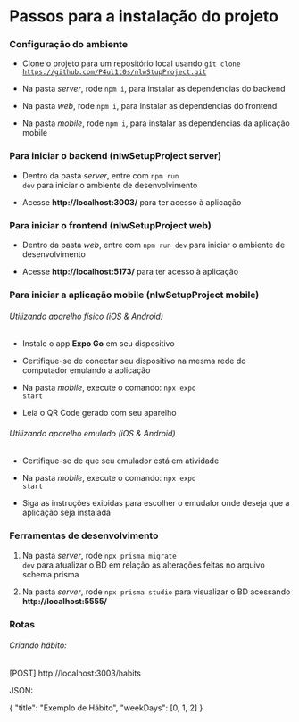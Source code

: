 # Passos para a instalação do projeto

### Configuração do ambiente

* Clone o projeto para um repositório local usando <code>git clone https://github.com/P4ul1t0s/nlwStupProject.git</code>

* Na pasta _server_, rode <code>npm i</code>, para instalar as dependencias do backend

* Na pasta _web_, rode <code>npm i</code>, para instalar as dependencias do frontend

* Na pasta _mobile_, rode <code>npm i</code>, para instalar as dependencias da aplicação mobile

### Para iniciar o backend (nlwSetupProject server)

* Dentro da pasta _server_, entre com <code>npm run dev</code> para iniciar o ambiente de desenvolvimento

* Acesse **http://localhost:3003/** para ter acesso à aplicação

### Para iniciar o frontend (nlwSetupProject web)

* Dentro da pasta _web_, entre com <code>npm run dev</code> para iniciar o ambiente de desenvolvimento

* Acesse **http://localhost:5173/** para ter acesso à aplicação

### Para iniciar a aplicação mobile (nlwSetupProject mobile)

###### Utilizando aparelho físico (iOS & Android)

* Instale o app **Expo Go** em seu dispositivo

* Certifique-se de conectar seu dispositivo na mesma rede do computador emulando a aplicação

* Na pasta _mobile_, execute o comando: <code>npx expo start</code>

* Leia o QR Code gerado com seu aparelho

###### Utilizando aparelho emulado (iOS & Android)

* Certifique-se de que seu emulador está em atividade

* Na pasta _mobile_, execute o comando: <code>npx expo start</code>

* Siga as instruções exibidas para escolher o emudalor onde deseja que a aplicação seja instalada

### Ferramentas de desenvolvimento

1. Na pasta _server_, rode <code>npx prisma migrate dev</code> para atualizar o BD em relação as alterações feitas no arquivo schema.prisma

2. Na pasta _server_, rode <code>npx prisma studio</code> para visualizar o BD acessando **http://localhost:5555/**

### Rotas

###### Criando hábito:

[POST] http://localhost:3003/habits

JSON: 

{
	"title": "Exemplo de Hábito",
	"weekDays": [0, 1, 2]
}